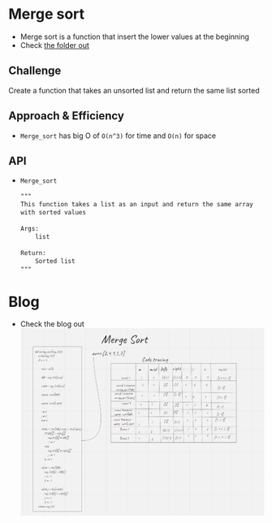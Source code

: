 # Merge sort
- Merge sort is a function that insert the lower values at the beginning
- Check [the folder out](https://github.com/majedalswaeer/data-structures-and-algorithms/tree/mergeSort/python/merg_sort)
## Challenge
Create a function that takes an unsorted list and return the same list sorted

## Approach & Efficiency
- `Merge_sort` has big O of `O(n^3)` for time and `O(n)` for space

## API
- `Merge_sort`
    ```
    """
    This function takes a list as an input and return the same array with sorted values

    Args:
        list

    Return:
        Sorted list
    """

# Blog
- Check the blog out
     ![the blog out](mergesort.PNG)
